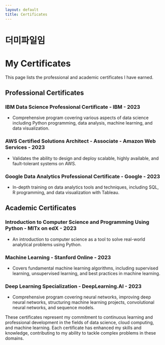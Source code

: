 ```yaml
---
layout: default
title: Certificates
---
```

# 더미파일임
# My Certificates

This page lists the professional and academic certificates I have earned.

## Professional Certificates

### IBM Data Science Professional Certificate - IBM - 2023
- Comprehensive program covering various aspects of data science including Python programming, data analysis, machine learning, and data visualization.

### AWS Certified Solutions Architect - Associate - Amazon Web Services - 2023
- Validates the ability to design and deploy scalable, highly available, and fault-tolerant systems on AWS.

### Google Data Analytics Professional Certificate - Google - 2023
- In-depth training on data analytics tools and techniques, including SQL, R programming, and data visualization with Tableau.

## Academic Certificates

### Introduction to Computer Science and Programming Using Python - MITx on edX - 2023
- An introduction to computer science as a tool to solve real-world analytical problems using Python.

### Machine Learning - Stanford Online - 2023
- Covers fundamental machine learning algorithms, including supervised learning, unsupervised learning, and best practices in machine learning.

### Deep Learning Specialization - DeepLearning.AI - 2023
- Comprehensive program covering neural networks, improving deep neural networks, structuring machine learning projects, convolutional neural networks, and sequence models.

These certificates represent my commitment to continuous learning and professional development in the fields of data science, cloud computing, and machine learning. Each certificate has enhanced my skills and knowledge, contributing to my ability to tackle complex problems in these domains.